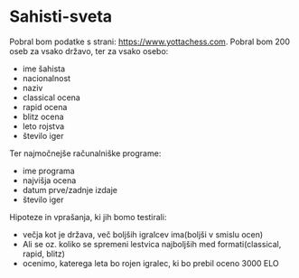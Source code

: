 # Sahisti-sveta

Pobral bom podatke s strani: https://www.yottachess.com.
Pobral bom 200 oseb za vsako državo, ter za vsako osebo:
- ime šahista
- nacionalnost
- naziv
- classical ocena
- rapid ocena
- blitz ocena
- leto rojstva
- število iger

Ter najmočnejše računalniške programe:
- ime programa
- najvišja ocena
- datum prve/zadnje izdaje
- število iger

Hipoteze in vprašanja, ki jih bomo testirali:
- večja kot je država, več boljših igralcev ima(boljši v smislu ocen)
- Ali se oz. koliko se spremeni lestvica najboljših med formati(classical, rapid, blitz)
- ocenimo, katerega leta bo rojen igralec, ki bo prebil oceno 3000 ELO
    
